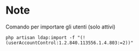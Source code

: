 # Note

Comando per importare gli utenti (solo attivi)
```console
php artisan ldap:import -f "(!(userAccountControl:1.2.840.113556.1.4.803:=2))"
```
 
